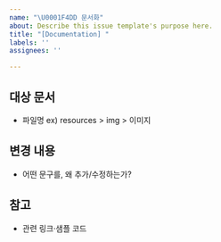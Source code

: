 ```yaml
---
name: "\U0001F4DD 문서화"
about: Describe this issue template's purpose here.
title: "[Documentation] "
labels: ''
assignees: ''

---
```


## 대상 문서
- 파일명 ex) resources > img > 이미지

## 변경 내용
- 어떤 문구를, 왜 추가/수정하는가?

## 참고
- 관련 링크·샘플 코드
